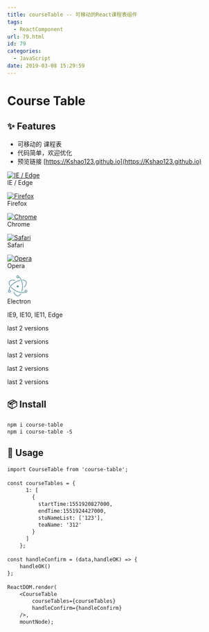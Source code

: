 ```yaml
---
title: courseTable -- 可移动的React课程表组件
tags:
  - ReactComponent
url: 79.html
id: 79
categories:
  - JavaScript
date: 2019-03-08 15:29:59
---
```


Course Table
============

✨ Features
----------

*   可移动的 课程表
*   代码简单，欢迎优化
*   预览链接 [https://Kshao123.github.io](https://Kshao123.github.io)

[![IE / Edge](https://raw.githubusercontent.com/alrra/browser-logos/master/src/edge/edge_48x48.png)](http://godban.github.io/browsers-support-badges/)  
IE / Edge

[![Firefox](https://raw.githubusercontent.com/alrra/browser-logos/master/src/firefox/firefox_48x48.png)](http://godban.github.io/browsers-support-badges/)  
Firefox

[![Chrome](https://raw.githubusercontent.com/alrra/browser-logos/master/src/chrome/chrome_48x48.png)](http://godban.github.io/browsers-support-badges/)  
Chrome

[![Safari](https://raw.githubusercontent.com/alrra/browser-logos/master/src/safari/safari_48x48.png)](http://godban.github.io/browsers-support-badges/)  
Safari

[![Opera](https://raw.githubusercontent.com/alrra/browser-logos/master/src/opera/opera_48x48.png)](http://godban.github.io/browsers-support-badges/)  
Opera

[![Electron](https://raw.githubusercontent.com/alrra/browser-logos/master/src/electron/electron_48x48.png)](http://godban.github.io/browsers-support-badges/)  
Electron

IE9, IE10, IE11, Edge

last 2 versions

last 2 versions

last 2 versions

last 2 versions

last 2 versions

📦 Install
----------

    npm i course-table
    npm i course-table -S

🔨 Usage
--------

    import CourseTable from 'course-table';
    
    const courseTables = {
          1: [
            {
              startTime:1551920827000,
              endTime:1551924427000,
              stuNameList: ['123'],
              teaName: '312'
            }
          ]
        };
    
    const handleConfirm = (data,handleOK) => {
        handleOK()
    };
    
    ReactDOM.render(
        <CourseTable 
            courseTables={courseTables}
            handleConfirm={handleConfirm}
        />, 
        mountNode);